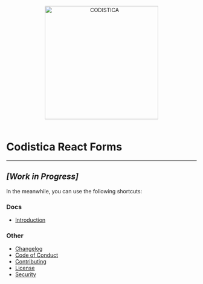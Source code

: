 <!--suppress HtmlDeprecatedAttribute-->

<br/>

<div align="center">
  <a href="https://www.codistica.com">
    <img height="auto" width="300" src="https://assets.codistica.com/img/logo/light.png" alt="CODISTICA">
  </a>
  <br>
</div>

<br/>

# Codistica React Forms

---

## **_[Work in Progress]_**

In the meanwhile, you can use the following shortcuts:

### Docs

-   [Introduction](./docs/INTRODUCTION.md)

### Other

-   [Changelog](./CHANGELOG.MD)
-   [Code of Conduct](./CODE_OF_CONDUCT.md)
-   [Contributing](./CONTRIBUTING.md)
-   [License](./LICENSE.md)
-   [Security](./SECURITY.md)
